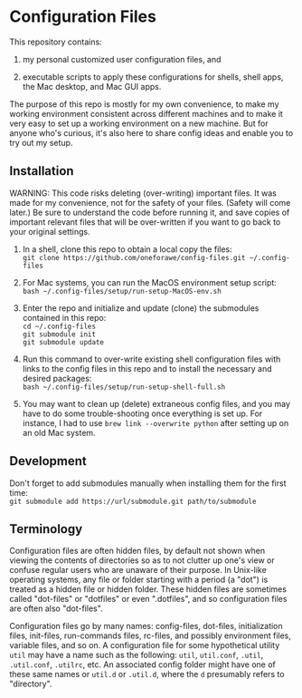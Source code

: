# Configuration Files

This repository contains:

1. my personal customized user configuration files, and

2. executable scripts to apply these configurations for shells, shell apps, the
Mac desktop, and Mac GUI apps.

The purpose of this repo is mostly for my own convenience, to make my working
environment consistent across different machines and to make it very easy to set
up a working environment on a new machine.  But for anyone who's curious, it's
also here to share config ideas and enable you to try out my setup.


## Installation

WARNING: This code risks deleting (over-writing) important files. It was made
for my convenience, not for the safety of your files.  (Safety will come later.)
Be sure to understand the code before running it, and save copies of important
relevant files that will be over-written if you want to go back to your original
settings.

1. In a shell, clone this repo to obtain a local copy the files:  
   `git clone https://github.com/oneforawe/config-files.git ~/.config-files`

2. For Mac systems, you can run the MacOS environment setup script:  
   `bash ~/.config-files/setup/run-setup-MacOS-env.sh`

3. Enter the repo and initialize and update (clone) the submodules contained in
this repo:  
   `cd ~/.config-files`  
   `git submodule init`  
   `git submodule update`

4. Run this command to over-write existing shell configuration files with links
to the config files in this repo and to install the necessary and desired
packages:  
   `bash ~/.config-files/setup/run-setup-shell-full.sh`

5. You may want to clean up (delete) extraneous config files, and you may have
to do some trouble-shooting once everything is set up.  For instance, I had to
use `brew link --overwrite python` after setting up on an old Mac system.


## Development

Don't forget to add submodules manually when installing them for the first
time:  
   `git submodule add https://url/submodule.git path/to/submodule`


## Terminology

Configuration files are often hidden files, by default not shown when viewing
the contents of directories so as to not clutter up one's view or confuse
regular users who are unaware of their purpose.  In Unix-like operating systems,
any file or folder starting with a period (a "dot") is treated as a hidden file
or hidden folder.  These hidden files are sometimes called "dot-files" or
"dotfiles" or even ".dotfiles", and so configuration files are often also
"dot-files".

Configuration files go by many names: config-files, dot-files, initialization
files, init-files, run-commands files, rc-files, and possibly environment files,
variable files, and so on.  A configuration file for some hypothetical utility
`util` may have a name such as the following: `util`, `util.conf`, `.util`,
`.util.conf`, `.utilrc`, etc.  An associated config folder might have one of
these same names or `util.d` or `.util.d`, where the `d` presumably refers to
"directory".

